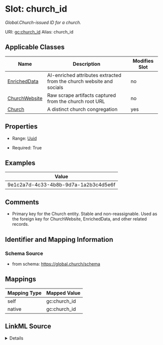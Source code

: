 

# Slot: church_id 


_Global.Church-issued ID for a church._





URI: [gc:church_id](https://global.church/schema/church_id)
Alias: church_id

<!-- no inheritance hierarchy -->





## Applicable Classes

| Name | Description | Modifies Slot |
| --- | --- | --- |
| [EnrichedData](EnrichedData.md) | AI-enriched attributes extracted from the church website and socials |  no  |
| [ChurchWebsite](ChurchWebsite.md) | Raw scrape artifacts captured from the church root URL |  no  |
| [Church](Church.md) | A distinct church congregation |  yes  |






## Properties

* Range: [Uuid](Uuid.md)

* Required: True





## Examples

| Value |
| --- |
| 9e1c2a7d-4c33-4b8b-9d7a-1a2b3c4d5e6f |

## Comments

* Primary key for the Church entity. Stable and non-reassignable.
Used as the foreign key for ChurchWebsite, EnrichedData, and other related records.


## Identifier and Mapping Information






### Schema Source


* from schema: https://global.church/schema




## Mappings

| Mapping Type | Mapped Value |
| ---  | ---  |
| self | gc:church_id |
| native | gc:church_id |




## LinkML Source

<details>
```yaml
name: church_id
description: Global.Church-issued ID for a church.
comments:
- 'Primary key for the Church entity. Stable and non-reassignable.

  Used as the foreign key for ChurchWebsite, EnrichedData, and other related records.

  '
examples:
- value: 9e1c2a7d-4c33-4b8b-9d7a-1a2b3c4d5e6f
  description: Example church UUID.
in_subset:
- church_core
- public
from_schema: https://global.church/schema
rank: 1000
identifier: true
alias: church_id
domain_of:
- Church
- ChurchWebsite
- EnrichedData
range: uuid
required: true

```
</details>